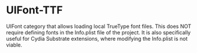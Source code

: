 # UIFont-TTF
UIFont category that allows loading local TrueType font files. This does NOT require defining fonts in the Info.plist file of the project. It is also specifically useful for Cydia Substrate extensions, where modifying the Info.plist is not viable.
